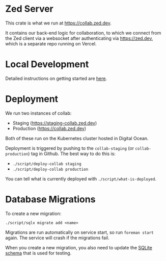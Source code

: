 # Zed Server

This crate is what we run at https://collab.zed.dev.

It contains our back-end logic for collaboration, to which we connect from the Zed client via a websocket after authenticating via https://zed.dev, which is a separate repo running on Vercel.

# Local Development

Detailed instructions on getting started are [here](https://zed.dev/docs/local-collaboration).

# Deployment

We run two instances of collab:

- Staging (https://staging-collab.zed.dev)
- Production (https://collab.zed.dev)

Both of these run on the Kubernetes cluster hosted in Digital Ocean.

Deployment is triggered by pushing to the `collab-staging` (or `collab-production`) tag in Github. The best way to do this is:

- `./script/deploy-collab staging`
- `./script/deploy-collab production`

You can tell what is currently deployed with `./script/what-is-deployed`.

# Database Migrations

To create a new migration:

```
./script/sqlx migrate add <name>
```

Migrations are run automatically on service start, so run `foreman start` again. The service will crash if the migrations fail.

When you create a new migration, you also need to update the [SQLite schema](./migrations.sqlite/20221109000000_test_schema.sql) that is used for testing.
